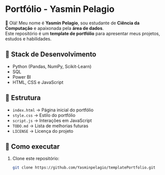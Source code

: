 # Portfólio - Yasmin Pelagio

👋 Olá! Meu nome é **Yasmin Pelagio**, sou estudante de **Ciência da Computação** e apaixonada pela **área de dados**.  
Este repositório é um **template de portfólio** para apresentar meus projetos, estudos e habilidades.

## 🚀 Stack de Desenvolvimento
- Python (Pandas, NumPy, Scikit-Learn)
- SQL
- Power BI
- HTML, CSS e JavaScript

## 📂 Estrutura
- `index.html` → Página inicial do portfólio
- `style.css` → Estilo do portfólio
- `script.js` → Interações em JavaScript
- `TODO.md` → Lista de melhorias futuras
- `LICENSE` → Licença do projeto

## 🔧 Como executar
1. Clone este repositório:
   ```bash
   git clone https://github.com/Yasminpelagio/templatePortfolio.git
